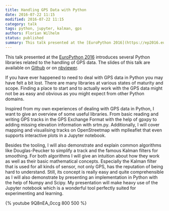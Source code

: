 ```yaml
---
title: Handling GPS Data with Python
date: 2016-07-22 11:15
modified: 2016-07-22 11:15
category: talk
tags: python, jupyter, kalman, gps
authors: Florian Wilhelm
status: published
summary: This talk presented at the [EuroPython 2016](https://ep2016.europython.eu/conference/talks/handling-gps-data-with-python) introduces several Python libraries related to the handling of GPS data. The slides of this talk are available on [Github](https://github.com/FlorianWilhelm/gps_data_with_python) or on [nbviewer](http://nbviewer.jupyter.org/format/slides/github/FlorianWilhelm/gps_data_with_python/blob/master/talk.ipynb#/).
---
```


This talk presented at the [EuroPython 2016][] introduces several Python libraries
related to the handling of GPS data. The slides of this talk are available on
[Github][] or on [nbviewer][].

If you have ever happened to need to deal with GPS data in Python you may have
felt a bit lost. There are many libraries at various states of maturity and scope.
Finding a place to start and to actually work with the GPS data might not be as
easy and obvious as you might expect from other Python domains.

Inspired from my own experiences of dealing with GPS data in Python, I want to
give an overview of some useful libraries. From basic reading and writing GPS
tracks in the GPS Exchange Format with the help of gpxpy to adding missing
elevation information with srtm.py. Additionally, I will cover mapping and
visualising tracks on OpenStreetmap with mplleaflet that even supports
interactive plots in a Jupyter notebook.

Besides the tooling, I will also demonstrate and explain common algorithms like
Douglas-Peucker to simplify a track and the famous Kalman filters for smoothing.
For both algorithms I will give an intuition about how they work as well as their
basic mathematical concepts. Especially the Kalman filter that is used for all
kinds of sensor, not only GPS, has the reputation of being hard to understand.
Still, its concept is really easy and quite comprehensible as I will also
demonstrate by presenting an implementation in Python with the help of Numpy and
Scipy. My presentation will make heavy use of the Jupyter notebook which is a
wonderful tool perfectly suited for experimenting and learning.

{% youtube 9Q8nEA_0ccg 800 500 %}

[EuroPython 2016]: https://ep2016.europython.eu/conference/talks/handling-gps-data-with-python
[Github]: https://github.com/FlorianWilhelm/gps_data_with_python
[nbviewer]: http://nbviewer.jupyter.org/format/slides/github/FlorianWilhelm/gps_data_with_python/blob/master/talk.ipynb#/
